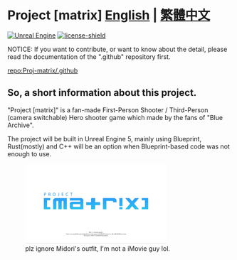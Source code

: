 # Project [matrix]  [English](README.md) | [繁體中文](README-zh_TW.md)

[![Unreal Engine][Unreal Engine]][unreal_url]
[![license-shield][license-shield]][license-url]

NOTICE: If you want to contribute, or want to know about the detail, please read the documentation of the ".github" repository first.

[repo:Proj-matrix/.github](https://github.com/Proj-matrix/.github)

## So, a short information about this project.

"Project [matrix]" is a fan-made First-Person Shooter / Third-Person (camera switchable) Hero shooter game which made by the fans of "Blue Archive".

The project will be built in Unreal Engine 5, mainly using Blueprint, Rust(mostly) and C++ will be an option when Blueprint-based code was not enough to use.

<figure>
    <img src="../assets/dotgithub-title.gif"
    title="plz ignore Midori's outfit, I'm not a iMovie guy lol." width="75%" height="75%"/>
    <figcaption>plz ignore Midori's outfit, I'm not a iMovie guy lol.</figcaption>
</figure>

<!-- MARKDOWN LINKS & IMAGES -->
<!-- https://www.markdownguide.org/basic-syntax/#reference-style-links -->

[Unreal Engine]: https://img.shields.io/badge/unrealengine-%23313131.svg?style=for-the-badge&logo=unrealengine&logoColor=white

[unreal_url]: https://www.unrealengine.com/zh-CN

[license-url]: https://github.com/Proj-matrix/.github/blob/master/LICENSE

[license-shield]: https://img.shields.io/github/license/Proj-matrix/.github?style=for-the-badge
